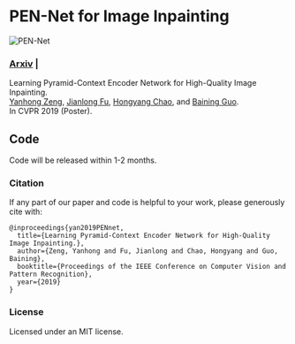 # PEN-Net for Image Inpainting
![PEN-Net](https://github.com/researchmm/PEN-Net-for-Inpainting/blob/master/docs/PEN-Net.gif?raw=true)

### [Arxiv]() | 
Learning Pyramid-Context Encoder Network for High-Quality Image Inpainting.<br>
[Yanhong Zeng](),  [Jianlong Fu](https://jianlong-fu.github.io/), [Hongyang Chao](),  and [Baining Guo]().<br>
In CVPR 2019 (Poster).

## Code
Code will be released within 1-2 months. 


### Citation
If any part of our paper and code is helpful to your work, please generously cite with:
```
@inproceedings{yan2019PENnet,
  title={Learning Pyramid-Context Encoder Network for High-Quality Image Inpainting.},
  author={Zeng, Yanhong and Fu, Jianlong and Chao, Hongyang and Guo, Baining},
  booktitle={Proceedings of the IEEE Conference on Computer Vision and Pattern Recognition},
  year={2019}
}
```

### License
Licensed under an MIT license.
